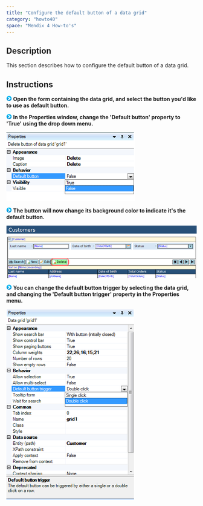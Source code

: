 ```yaml
---
title: "Configure the default button of a data grid"
category: "howto40"
space: "Mendix 4 How-to's"
---
```

## Description

This section describes how to configure the default button of a data grid.

## Instructions

![](attachments/819203/917932.png) **Open the form containing the data grid, and select the button you'd like to use as default button.**

![](attachments/819203/917932.png) **In the Properties window, change the 'Default button' property to 'True' using the drop down menu.**

![](attachments/2621443/2752629.png)

![](attachments/819203/917932.png) **The button will now change its background color to indicate it's the default button.**

![](attachments/2621443/2752628.png)

![](attachments/819203/917932.png) **You can change the default button trigger by selecting the data grid, and changing the 'Default button trigger' property in the Properties menu.**

![](attachments/2621443/2752631.png)

